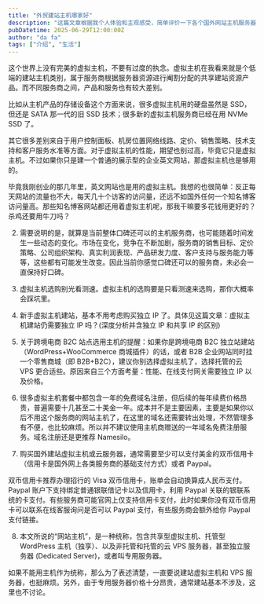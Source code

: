 ```yaml
---
title: "外贸建站主机哪家好"
description: "这篇文章根据我个人体验和主观感受，简单评价一下各个国外网站主机服务器提供商，最后给出一些外贸建站选择主机服务器的建议"
pubDatetime: 2025-06-29T12:00:00Z
author: "da fa"
tags: ["介绍", "生活"]
---
```

这个世界上没有完美的虚拟主机，不要有过度的执念。虚拟主机在我看来就是个低端的建站主机类别，属于服务商根据服务器资源进行阉割分配的共享建站资源产品。而不同服务商之间，产品和服务也有较大差别。

比如从主机产品的存储设备这个方面来说，很多虚拟主机用的硬盘虽然是 SSD，但还是 SATA 那一代的旧 SSD 技术；很多新的虚拟主机服务商已经在用 NVMe SSD 了。

其它很多差别来自于用户控制面板、机房位置网络线路、定价、销售策略、技术支持和客户服务水准等方面。对于虚拟主机的性能，期望也别过高，毕竟它只是虚拟主机。不过如果你只是建一个普通的展示型的企业英文网站，那虚拟主机也是够用的。

毕竟我刚创业的那几年里，英文网站也是用的虚拟主机。我想的也很简单：反正每天网站的流量也不大，每天几十个访客的访问量，还远不如国外任何一个知名博客访问量高。那些知名博客网站都还用着虚拟主机呢，那我干嘛要多花钱用更好的？杀鸡还要用牛刀吗？

2) 需要说明的是，就算是当前整体口碑还可以的主机服务商，也可能随着时间发生一些动态的变化。市场在变化，竞争在不断加剧，服务商的销售目标、定价策略、公司组织架构、真实利润表现、产品研发力度、客户支持与服务能力等等，这些都有可能发生改变。因此当前你感觉口碑还可以的服务商，未必会一直保持好口碑。

3) 虚拟主机选购别光看测速。虚拟主机的选购要是只看测速来选购，那你大概率会踩坑里。

4) 新手虚拟主机建站，基本不用考虑购买独立 IP 了。具体见这篇文章：虚拟主机建站仍需要独立 IP 吗？(深度分析并含独立 IP 和共享 IP 的区别)

5) 关于跨境电商 B2C 站点选用主机的提醒：如果你是跨境电商 B2C 独立站建站（WordPress+WooCommerce 商城插件）的话，或者 B2B 企业网站同时挂一个零售商城（即 B2B+B2C），建议你别选择虚拟主机了，选择托管的云 VPS 更合适些。原因来自三个方面考量：性能、在线支付网关需要独立 IP 以及价格。

6) 很多虚拟主机套餐中都包含一年的免费域名注册，但后续的每年续费价格昂贵，普遍需要十几甚至二十美金一年。成本并不是主要因素，主要是如果你以后不用这个服务商的网站主机了，在这里的域名还需要转出处理，不然管理多有不便，也比较麻烦。所以并不建议使用主机商赠送的一年域名免费注册服务。域名注册还是更推荐 Namesilo。

7) 购买国外建站虚拟主机或云服务器，通常需要至少可以支付美金的双币信用卡（信用卡是国外网上各类服务商的基础支付方式）或者 Paypal。

双币信用卡推荐办理招行的 Visa 双币信用卡，账单会自动换算成人民币支付。Paypal 账户下支持绑定普通银联借记卡以及信用卡，利用 Paypal 关联的银联系统的卡支付。有些服务商可能官网上仅支持信用卡支付，此时如果你没有双币信用卡可以联系在线客服询问是否可以 Paypal 支付，有些服务商会额外给你 Paypal 支付链接。

8) 本文所说的“网站主机”，是一种统称，包含共享型虚拟主机、托管型 WordPress 主机（独享）、以及非托管和托管的云 VPS 服务器，甚至独立服务器 (Dedicated Server)，或者叫专用服务器。

如果不能用主机作为统称，那么为了表述清楚，一直要说建站虚拟主机和 VPS 服务器，也挺麻烦。另外，由于专用服务器价格十分昂贵，通常建站基本不涉及，这里也不讨论。
